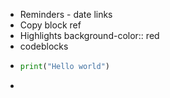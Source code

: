 - Reminders - date links
- Copy block ref
- Highlights
  background-color:: red
- codeblocks
- ```python 
  print("Hello world")
  ```
-